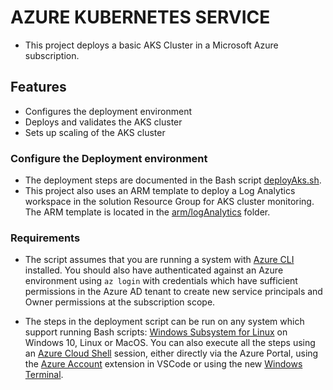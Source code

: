 # AZURE KUBERNETES SERVICE
- This project deploys a basic AKS Cluster in a Microsoft Azure subscription.


## Features
- Configures the deployment environment
- Deploys and validates the AKS cluster
- Sets up scaling of the AKS cluster

### Configure the Deployment environment
- The deployment steps are documented in the Bash script [deployAks.sh](scripts/deployAks.sh).
- This project also uses an ARM template to deploy a Log Analytics workspace in the solution Resource Group for AKS cluster monitoring. The ARM template is located in the [arm/logAnalytics](arm/logAnalytics) folder.

### Requirements

- The script assumes that you are running a system with [Azure CLI](https://docs.microsoft.com/en-us/cli/azure/install-azure-cli) installed. You should also have authenticated against an Azure environment using `az login` with credentials which have sufficient permissions in the Azure AD tenant to create new service principals and Owner permissions at the subscription scope.

- The steps in the deployment script can be run on any system which support running Bash scripts: [Windows Subsystem for Linux](https://docs.microsoft.com/en-us/windows/wsl/install-win10) on Windows 10, Linux or MacOS. You can also execute all the steps using an [Azure Cloud Shell](https://azure.microsoft.com/en-au/features/cloud-shell/) session, either directly via the Azure Portal, using the [Azure Account](https://marketplace.visualstudio.com/items?itemName=ms-vscode.azure-account) extension in VSCode or using the new [Windows Terminal](https://github.com/microsoft/terminal).